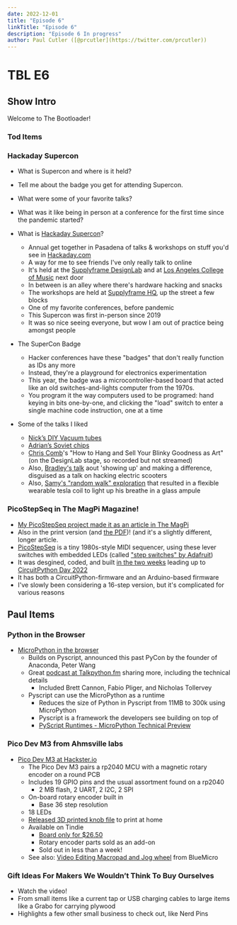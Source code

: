 ```yaml
---
date: 2022-12-01
title: "Episode 6"
linkTitle: "Episode 6"
description: "Episode 6 In progress"
author: Paul Cutler ([@prcutler](https://twitter.com/prcutler))
---
```

# TBL E6
## Show Intro

Welcome to The Bootloader!

### Tod Items

### Hackaday Supercon

* What is Supercon and where is it held?
* Tell me about the badge you get for attending Supercon.
* What were some of your favorite talks?
* What was it like being in person at a conference for the first time since the pandemic started?

* What is [Hackaday Supercon](https://hackaday.com/2022/10/11/2022-supercon-more-talks-more-speakers/)?
  * Annual get together in Pasadena of talks & workshops on stuff you'd see in [Hackaday.com](https://hackaday.com/)
  * A way for me to see friends I've only really talk to online
  * It's held at the [Supplyframe DesignLab](https://supplyframe.com/designlab/)
     and at [Los Angeles College of Music](https://lacm.edu/) next door
  * In between is an alley where there's hardware hacking and snacks
  * The workshops are held at [Supplyframe HQ](https://supplyframe.com/), up the street a few blocks
  * One of my favorite conferences, before pandemic
  * This Supercon was first in-person since 2019
  * It was so nice seeing everyone, but wow I am out of practice being amongst people

* The SuperCon Badge
  * Hacker conferences have these "badges" that don't really function as IDs any more
  * Instead, they're a playground for electronics experimentation
  * This year, the badge was a microcontroller-based board that acted like an old switches-and-lights computer from the 1970s.
  * You program it the way computers used to be programed: hand keying in bits one-by-one, and clicking the "load" switch to enter a single machine code instruction, one at a time

* Some of the talks I liked
  * [Nick’s DIY Vacuum tubes](https://www.youtube.com/watch?v=39-5WgcvaHk)
  * [Adrian’s Soviet chips](https://www.youtube.com/watch?v=i1gZR1U2cF4)
  * [Chris Comb](https://chriscombs.net/artwork/all/)'s "How to Hang and Sell Your Blinky Goodness as Art"
      (on the DesignLab stage, so recorded but not streamed)
  * Also, [Bradley's talk](https://www.youtube.com/watch?v=Z1IbAKz1qUY) aout 'showing up' and making a difference, disguised as a talk on hacking electric scooters
  * Also, [Samy's "random walk" exploration](https://www.youtube.com/watch?v=B6a25Smokkk) that resulted in a flexible wearable tesla coil to light up his breathe in a glass ampule

### PicoStepSeq in The MagPi Magazine!

* [My PicoStepSeq project made it as an article in The MagPi](https://magpi.raspberrypi.com/articles/picostepseq-rp2040-music-maker)
* Also in the print version (and [the PDF](https://magpi.raspberrypi.com/issues/124/pdf))! (and it's a slightly different, longer article.
* [PicoStepSeq](https://github.com/todbot/picostepseq/) is a tiny 1980s-style MIDI sequencer, using these lever switches with embedded LEDs (called ["step switches" by Adafruit](https://www.adafruit.com/product/5519))
* It was desgined, coded, and built [in the two weeks](https://twitter.com/todbot/status/1560676715424141313?ref_src=twsrc%5Etfw) leading up to [CircuitPython Day 2022](https://blog.adafruit.com/2022/08/08/circuitpython-day-2022-schedule-circuitpythonday2022-circuitpython-python/)
* It has both a CircuitPython-firmware and an Arduino-based firmware
* I've slowly been considering a 16-step version, but it's complicated for various reasons


## Paul Items
### Python in the Browser
* [MicroPython in the browser](https://www.anaconda.com/blog/pyscript-updates-bytecode-alliance-pyodide-and-micropython)
  * Builds on Pyscript, announced this past PyCon by the founder of Anaconda, Peter Wang
  * Great [podcast at Talkpython.fm](https://talkpython.fm/episodes/show/391/pyscript-powered-by-micropython) sharing more, including the technical details
    * Included Brett Cannon, Fabio Pliger, and Nicholas Tollervey
  * Pyscript can use the MicroPython as a runtime
    * Reduces the size of Python in Pyscript from 11MB to 300k using MicroPython
    * Pyscript is a framework the developers see building on top of
    * [PyScript Runtimes - MicroPython Technical Preview](https://pyscript.net/tech-preview/micropython/about.html)
    
### Pico Dev M3 from Ahmsville labs
* [Pico Dev M3 at Hackster.io](https://www.hackster.io/news/ahmsville-labs-pico-dev-m3-turns-a-raspberry-pi-rp2040-into-a-feature-packed-rotary-encoder-knob-c63b181c585d)
  * The Pico Dev M3 pairs a rp2040 MCU with a magnetic rotary encoder on a round PCB
  * Includes 19 GPIO pins and the usual assortment found on a rp2040
    * 2 MB flash, 2 UART, 2 I2C, 2 SPI
  * On-board rotary encoder built in
    * Base 36 step resolution
  * 18 LEDs
  * [Released 3D printed knob file](https://github.com/ahmsville/Magnetic_rotary_encoding/tree/master/PICO%20DEV%20M3) to print at home
  * Available on Tindie
    * [Board only for $26.50](https://www.tindie.com/products/ahmsvillelabs/pico-dev-m3/)
    * Rotary encoder parts sold as an add-on
    * Sold out in less than a week!
  * See also: [Video Editing Macropad and Jog wheel](https://www.tindie.com/products/jpconstantineau/basic-video-editing-macropad-and-jog-wheel/) from BlueMicro

### Gift Ideas For Makers We Wouldn’t Think To Buy Ourselves
* Watch the video!
* From small items like a current tap or USB charging cables to large items like a Grabo for carrying plywood
* Highlights a few other small business to check out, like Nerd Pins

